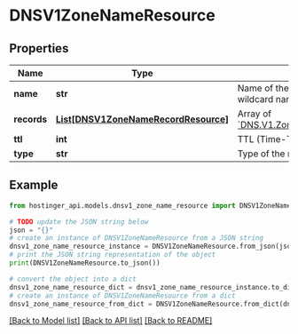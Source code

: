 # DNSV1ZoneNameResource


## Properties

Name | Type | Description | Notes
------------ | ------------- | ------------- | -------------
**name** | **str** | Name of the record (use &#x60;@&#x60; for wildcard name) | [optional] 
**records** | [**List[DNSV1ZoneNameRecordResource]**](DNSV1ZoneNameRecordResource.md) | Array of [&#x60;DNS.V1.Zone.NameRecordResource&#x60;](#model/dnsv1zonenamerecordresource) | [optional] 
**ttl** | **int** | TTL (Time-To-Live) of the record | [optional] 
**type** | **str** | Type of the record | [optional] 

## Example

```python
from hostinger_api.models.dnsv1_zone_name_resource import DNSV1ZoneNameResource

# TODO update the JSON string below
json = "{}"
# create an instance of DNSV1ZoneNameResource from a JSON string
dnsv1_zone_name_resource_instance = DNSV1ZoneNameResource.from_json(json)
# print the JSON string representation of the object
print(DNSV1ZoneNameResource.to_json())

# convert the object into a dict
dnsv1_zone_name_resource_dict = dnsv1_zone_name_resource_instance.to_dict()
# create an instance of DNSV1ZoneNameResource from a dict
dnsv1_zone_name_resource_from_dict = DNSV1ZoneNameResource.from_dict(dnsv1_zone_name_resource_dict)
```
[[Back to Model list]](../README.md#documentation-for-models) [[Back to API list]](../README.md#documentation-for-api-endpoints) [[Back to README]](../README.md)


